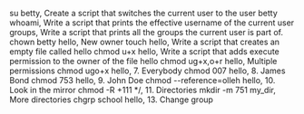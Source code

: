 su betty, Create a script that switches the current user to the user betty
whoami, Write a script that prints the effective username of the current user
groups, Write a script that prints all the groups the current user is part of.
chown betty hello, New owner
touch hello, Write a script that creates an empty file called hello
chmod u+x hello, Write a script that adds execute permission to the owner of the file hello
chmod ug+x,o+r hello, Multiple permissions
chmod ugo+x hello, 7. Everybody
chmod 007 hello, 8. James Bond
chmod 753 hello, 9. John Doe
chmod --reference=olleh hello, 10. Look in the mirror
chmod -R +111 */, 11. Directories
mkdir -m 751 my_dir, More directories
chgrp school hello, 13. Change group
